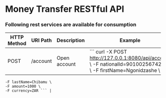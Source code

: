 # Money Transfer RESTful API

### Following rest services are available for consumption

| HTTP Method | URI Path | Description | Example | 
| --- | --- | --- | --- |
| POST | /account | Open account | ``` curl -X POST http://127.0.0.1:8080/api/account \ -F nationalId=9010025674289 \ -F firstName=Ngonidzashe \
    -F lastName=Chibamu \
    -F amount=1000 \
    -F currency=ZAR ``` |
                                   
